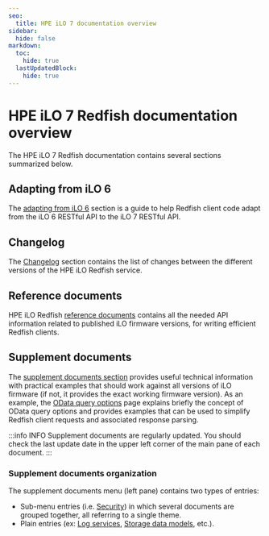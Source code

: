 ```yaml
---
seo:
  title: HPE iLO 7 documentation overview
sidebar:
  hide: false
markdown:
  toc:
    hide: true
  lastUpdatedBlock:
    hide: true
---
```

# HPE iLO 7 Redfish documentation overview

The HPE iLO 7 Redfish documentation contains several sections summarized below.

## Adapting from iLO 6

The [adapting from iLO 6](ilo7_adaptation) section is a guide to help Redfish client code adapt from the iLO 6 RESTful API to the iLO 7 RESTful API.

## Changelog

The [Changelog](/docs/redfishservices/ilos/ilo7/ilo7_changelog/) section contains the list of changes between the different versions of the HPE iLO Redfish service.

## Reference documents

HPE iLO Redfish [reference documents](/docs/redfishservices/ilos/ilo7/ilo7_{{process.env.LATEST_ILO7_FW_VERSION}}/) contains all the needed API information related to published iLO firmware versions, for writing efficient Redfish clients.

## Supplement documents

The [supplement documents section](/docs/redfishservices/ilos/supplementdocuments/) provides useful technical information with practical examples that should work against all versions of iLO firmware (if not, it provides the exact working firmware version). As an example, the [OData query options](/docs/redfishservices/ilos/supplementdocuments/odataqueryoptions/) page explains briefly the concept of OData query options and provides examples that can be used to simplify Redfish client requests and associated response parsing.

:::info INFO
Supplement documents are regularly updated. You should check the last update date in the upper left corner of the main pane of each document.
:::

### Supplement documents organization

The supplement documents menu (left pane) contains two types of entries:

- Sub-menu entries (i.e. [Security](/docs/redfishservices/ilos/supplementdocuments/securityservice/)) in which several documents are grouped together, all referring to a single theme.
- Plain entries (ex: [Log services](/docs/redfishservices/ilos/supplementdocuments/securityservice/), [Storage data models](/docs/redfishservices/ilos/supplementdocuments/storage/), etc.).
